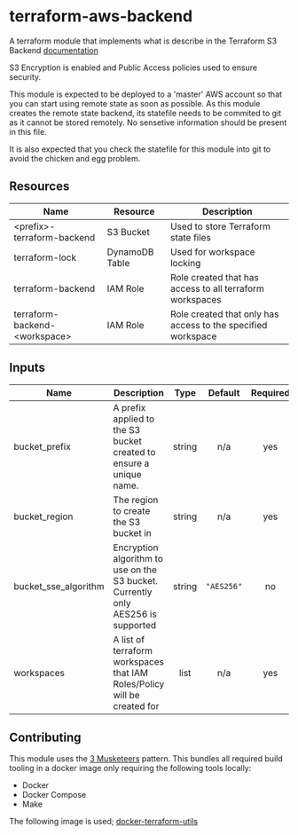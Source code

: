 # terraform-aws-backend
A terraform module that implements what is describe in the Terraform S3 Backend [documentation](https://www.terraform.io/docs/backends/types/s3.html)

S3 Encryption is enabled and Public Access policies used to ensure security.

This module is expected to be deployed to a 'master' AWS account so that you can start using remote state as soon as possible. As this module creates the remote state backend, its statefile needs to be commited to git as it cannot be stored remotely. No sensetive information should be present in this file. 

It is also expected that you check the statefile for this module into git to avoid the chicken and egg problem.

## Resources
|Name | Resource | Description |
|-----|----------|-------------|
| \<prefix>-terraform-backend | S3 Bucket | Used to store Terraform state files |
| terraform-lock | DynamoDB Table | Used for workspace locking |
| terraform-backend | IAM Role | Role created that has access to all terraform workspaces |
| terraform-backend-\<workspace> | IAM Role | Role created that only has access to the specified workspace |

## Inputs
| Name | Description | Type | Default | Required |
|------|-------------|:----:|:-----:|:-----:|
| bucket\_prefix | A prefix applied to the S3 bucket created to ensure a unique name. | string | n/a | yes |
| bucket\_region | The region to create the S3 bucket in | string | n/a | yes |
| bucket\_sse\_algorithm | Encryption algorithm to use on the S3 bucket. Currently only AES256 is supported | string | `"AES256"` | no |
| workspaces | A list of terraform workspaces that IAM Roles/Policy will be created for | list | n/a | yes |

## Contributing
This module uses the [3 Musketeers](https://3musketeers.io/) pattern. This bundles all required build tooling in a docker image only requiring the following tools locally:
- Docker
- Docker Compose
- Make

The following image is used;
[docker-terraform-utils](https://hub.docker.com/r/deanillfeld/docker-terraform-utils)
